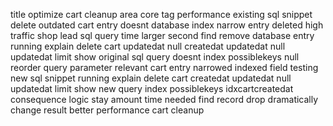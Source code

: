 title optimize cart cleanup area core tag performance existing sql snippet delete outdated cart entry doesnt database index narrow entry deleted high traffic shop lead sql query time larger second find remove database entry running explain delete cart updatedat null createdat updatedat null updatedat limit show original sql query doesnt index possiblekeys null reorder query parameter relevant cart entry narrowed indexed field testing new sql snippet running explain delete cart createdat updatedat null updatedat limit show new query index possiblekeys idxcartcreatedat consequence logic stay amount time needed find record drop dramatically change result better performance cart cleanup
